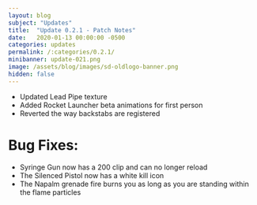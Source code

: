 ```yaml
---
layout: blog
subject: "Updates"
title:  "Update 0.2.1 - Patch Notes"
date:   2020-01-13 00:00:00 -0500
categories: updates
permalink: /:categories/0.2.1/
minibanner: update-021.png
image: /assets/blog/images/sd-oldlogo-banner.png
hidden: false
---
```

- Updated Lead Pipe texture
- Added Rocket Launcher beta animations for first person 
- Reverted the way backstabs are registered

# Bug Fixes: 
- Syringe Gun now has a 200 clip and can no longer reload
- The Silenced Pistol now has a white kill icon
- The Napalm grenade fire burns you as long as you are standing within the flame particles 